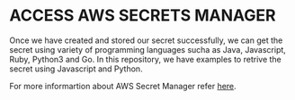 # ACCESS AWS SECRETS MANAGER

Once we have created and stored our secret successfully, we can get the secret using variety of programming languages sucha as Java, Javascript, Ruby, Python3 and Go.
In this repository, we have examples to retrive the secret using Javascript and Python.

For more informartion about AWS Secret Manager refer [here](https://medium.com/intelliconnect-engineering). 
